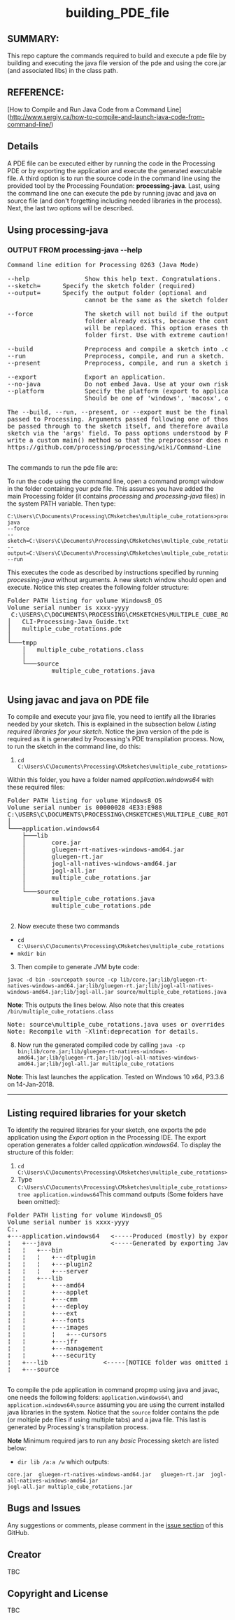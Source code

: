  <h1 align="center"> building_PDE_file</h1>


## SUMMARY:
This repo capture the commands required to build and execute a pde file by building and executing
the java file version of the pde and using the core.jar (and associated libs) in the class path.

## REFERENCE:
[How to Compile and Run Java Code from a Command Line] (http://www.sergiy.ca/how-to-compile-and-launch-java-code-from-command-line/)

## Details

A PDE file can be executed either by running the code in the Processing PDE or by exporting the application and execute the generated executable file. A third option is  to run the source code in the command line using the provided tool by the Processing Foundation: **processing-java**. Last, using the command line one can execute the pde by running javac and java on source file (and don't forgetting including needed libraries in the process). Next, the last two options will be described.

## Using processing-java

### OUTPUT FROM processing-java --help

<pre>
Command line edition for Processing 0263 (Java Mode)

--help               Show this help text. Congratulations.
--sketch=<name>      Specify the sketch folder (required)
--output=<name>      Specify the output folder (optional and
                     cannot be the same as the sketch folder.)

--force              The sketch will not build if the output
                     folder already exists, because the contents
                     will be replaced. This option erases the
                     folder first. Use with extreme caution!

--build              Preprocess and compile a sketch into .class files.
--run                Preprocess, compile, and run a sketch.
--present            Preprocess, compile, and run a sketch in presentation mode.

--export             Export an application.
--no-java            Do not embed Java. Use at your own risk!
--platform           Specify the platform (export to application only).
                     Should be one of 'windows', 'macosx', or 'linux'.

The --build, --run, --present, or --export must be the final parameter
passed to Processing. Arguments passed following one of those four will
be passed through to the sketch itself, and therefore available to the
sketch via the 'args' field. To pass options understood by PApplet.main(),
write a custom main() method so that the preprocessor does not add one.
https://github.com/processing/processing/wiki/Command-Line

</pre>

The commands to run the pde file are:

To run the code using the command line, open a command prompt window in the folder containing your pde file. This assumes you have added the main Processing folder (it contains *processing* and *processing-java* files) in the system PATH variable. Then type:

```Batchfile
C:\Users\C\Documents\Processing\CMsketches\multiple_cube_rotations>processing-java 
--force 
--sketch=C:\Users\C\Documents\Processing\CMsketches\multiple_cube_rotations 
--output=C:\Users\C\Documents\Processing\CMsketches\multiple_cube_rotations\tmpp  
--run
 ```
 
This executes the code as described by instructions specified by running *processing-java* without arguments. A new sketch window should open and execute. Notice this step creates the following folder structure:
 
<pre>
Folder PATH listing for volume Windows8_OS
Volume serial number is xxxx-yyyy 
 C:\USERS\C\DOCUMENTS\PROCESSING\CMSKETCHES\MULTIPLE_CUBE_ROTATIONS
│   CLI-Processing-Java_Guide.txt
│   multiple_cube_rotations.pde
│
└───tmpp
    │   multiple_cube_rotations.class
    │
    └───source
            multiple_cube_rotations.java

</pre>

 
## Using javac and java on PDE file

To compile and execute your java file, you need to ientify all the libraries needed by your sketch. This is explained in the subsection below *Listing required libraries for your sketch*. Notice the java version of the pde is required as it is generated by Processing's PDE transpilation process. Now, to run the sketch in the command line, do this:

1.  `cd C:\Users\C\Documents\Processing\CMsketches\multiple_cube_rotations>`

Within this folder, you have a folder named *application.windows64* with these required files:

<pre>
Folder PATH listing for volume Windows8_OS
Volume serial number is 00000028 4E33:E988
C:\USERS\C\DOCUMENTS\PROCESSING\CMSKETCHES\MULTIPLE_CUBE_ROTATIONS
│
└───application.windows64
    ├───lib
    │       core.jar
    │       gluegen-rt-natives-windows-amd64.jar
    │       gluegen-rt.jar
    │       jogl-all-natives-windows-amd64.jar
    │       jogl-all.jar
    │       multiple_cube_rotations.jar
    │
    └───source
            multiple_cube_rotations.java
            multiple_cube_rotations.pde

</pre>

2. Now execute these two commands

* `cd C:\Users\C\Documents\Processing\CMsketches\multiple_cube_rotations`  
* `mkdir bin`  

3. Then compile to generate JVM byte code:

`javac -d bin -sourcepath source -cp lib/core.jar;lib/gluegen-rt-natives-windows-amd64.jar;lib/gluegen-rt.jar;lib/jogl-all-natives-windows-amd64.jar;lib/jogl-all.jar source/multiple_cube_rotations.java`

**Note**: This outputs the lines below. Also note that this creates `/bin/multiple_cube_rotations.class`

<pre>
Note: source\multiple_cube_rotations.java uses or overrides a deprecated API.
Note: Recompile with -Xlint:deprecation for details.
</pre> 

8. Now run the generated compiled code by calling `java -cp bin;lib/core.jar;lib/gluegen-rt-natives-windows-amd64.jar;lib/gluegen-rt.jar;lib/jogl-all-natives-windows-amd64.jar;lib/jogl-all.jar multiple_cube_rotations`

**Note**: This last launches the application. Tested on Windows 10 x64, P3.3.6 on 14-Jan-2018.


-----------------------

## Listing required libraries for your sketch

To identify the required libraries for your sketch, one exports the pde application using the *Export* option in the Processing IDE. The export operation generates a folder called *application.windows64*. To display the structure of this folder:

1.  `cd C:\Users\C\Documents\Processing\CMsketches\multiple_cube_rotations>`
2.  Type `C:\Users\C\Documents\Processing\CMsketches\multiple_cube_rotations>tree application.windows64`This command outputs (Some folders have been omitted): 

<pre>
Folder PATH listing for volume Windows8_OS
Volume serial number is xxxx-yyyy
C:.
+---application.windows64   <-----Produced (mostly) by export called from the Processing PDE
¦   +---java                <-----Generated by exporting Java-x64 option. NOTICE folder was omitted in this repo due to size
¦   ¦   +---bin             
¦   ¦   ¦   +---dtplugin
¦   ¦   ¦   +---plugin2
¦   ¦   ¦   +---server
¦   ¦   +---lib
¦   ¦       +---amd64
¦   ¦       +---applet
¦   ¦       +---cmm
¦   ¦       +---deploy
¦   ¦       +---ext
¦   ¦       +---fonts
¦   ¦       +---images
¦   ¦       ¦   +---cursors
¦   ¦       +---jfr
¦   ¦       +---management
¦   ¦       +---security
¦   +---lib               <-----[NOTICE folder was omitted in this repo]
¦   +---source

</pre>

To compile the pde application in command propmp using java and javac, one needs the following folders: `application.windows64\` and `application.windows64\source` assuming you are using the current installed java libraries in the system. Notice that the `source` folder contains the pde (or moltiple pde files if using multiple tabs) and a java file. This last is generated by Processing's transpilation process. 



**Note** Minimum required jars to run any *basic* Processing sketch are listed below:

* `dir lib /a:a /w` which outputs:

```Batchfile
core.jar  gluegen-rt-natives-windows-amd64.jar   gluegen-rt.jar  jogl-all-natives-windows-amd64.jar 
jogl-all.jar multiple_cube_rotations.jar
```


## Bugs and Issues

Any suggestions or comments, please comment in the [issue section](https://github.com/kfrajer/cornerDetector/issues) of this GitHub.

## Creator

TBC

## Copyright and License

TBC

